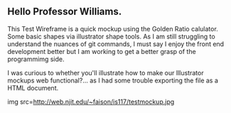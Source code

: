 <h2>Hello Professor Williams.</h2>

This Test Wireframe is a quick mockup using the Golden Ratio calulator. Some basic shapes via illustrator shape tools.
As I am still struggling to understand the nuances of git commands, I must say I enjoy the front end development better
but I am working to get a better grasp of the programmimg side. 

I was curious to whether you'll illustrate how to make our Illustrator mockups web functional?... as I had some trouble 
exporting the file as a HTML document.

img src=<http://web.njit.edu/~faison/is117/testmockup.jpg>
